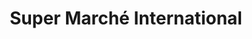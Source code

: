 ---
title: "Super Marché International"
url: /montreal/super-marche-international/
shop: supermarket
---